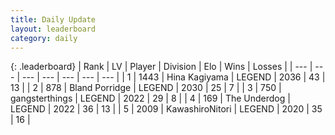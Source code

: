 ```yaml
---
title: Daily Update
layout: leaderboard
category: daily
---
```


{: .leaderboard}
| Rank | LV | Player | Division | Elo | Wins | Losses |
| --- | --- | --- | --- | --- | --- | --- |
| <span data-change="0">1</span> | 1443 | <span title="ID: 315148">Hina Kagiyama</span> | LEGEND | <span data-change="-9">2036</span> | <span data-change="5">43</span> | <span data-change="3">13</span> |
| <span data-change="22">2</span> | 878 | <span title="ID: 466895">Bland Porridge</span> | LEGEND | <span data-change="170">2030</span> | <span data-change="20">25</span> | <span data-change="5">7</span> |
| <span data-change="0">3</span> | 750 | <span title="ID: 92077">gangsterthings</span> | LEGEND | <span data-change="5">2022</span> | <span data-change="6">29</span> | <span data-change="4">8</span> |
| <span data-change="-2">4</span> | 169 | <span title="ID: 514789">The Underdog</span> | LEGEND | <span data-change="0">2022</span> | <span data-change="0">36</span> | <span data-change="0">13</span> |
| <span data-change="-1">5</span> | 2009 | <span title="ID: 164871">KawashiroNitori</span> | LEGEND | <span data-change="13">2020</span> | <span data-change="4">35</span> | <span data-change="1">16</span> |